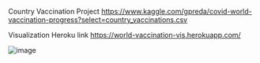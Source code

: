 Country Vaccination Project
https://www.kaggle.com/gpreda/covid-world-vaccination-progress?select=country_vaccinations.csv

Visualization
Heroku link
https://world-vaccination-vis.herokuapp.com/

![image](https://user-images.githubusercontent.com/63757160/109694392-5f376c80-7b50-11eb-928a-5d0f6f439e16.png)

